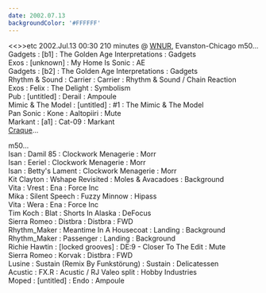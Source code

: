 ```yaml
---
date: 2002.07.13
backgroundColor: '#FFFFFF'
---
```


<<\>>etc 2002.Jul.13 00:30 210 minutes @ [WNUR](http://www.wnur.org/), Evanston-Chicago m50...  
Gadgets : \[b1\] : The Golden Age Interpretations : Gadgets  
Exos : \[unknown\] : My Home Is Sonic : AE  
Gadgets : \[b2\] : The Golden Age Interpretations : Gadgets  
Rhythm & Sound : Carrier : Carrier : Rhythm & Sound / Chain Reaction  
Exos : Felix : The Delight : Symbolism  
Pub : \[untitled\] : Derail : Ampoule  
Mimic & The Model : \[untitled\] : #1 : The Mimic & The Model  
Pan Sonic : Kone : Aaltopiiri : Mute  
Markant : \[a1\] : Cat-09 : Markant  
[Craque](http://www.craque.net/)...  

m50...  
Isan : Damil 85 : Clockwork Menagerie : Morr  
Isan : Eeriel : Clockwork Menagerie : Morr  
Isan : Betty's Lament : Clockwork Menagerie : Morr  
Kit Clayton : Wshape Revisited : Moles & Avacadoes : Background  
Vita : Vrest : Ena : Force Inc  
Mika : Silent Speech : Fuzzy Minnow : Hipass  
Vita : Wera : Ena : Force Inc  
Tim Koch : Blat : Shorts In Alaska : DeFocus  
Sierra Romeo : Distbra : Distbra : FWD  
Rhythm\_Maker : Meantime In A Housecoat : Landing : Background  
Rhythm\_Maker : Passenger : Landing : Background  
Richie Hawtin : \[locked grooves\] : DE:9 - Closer To The Edit : Mute  
Sierra Romeo : Korvak : Distbra : FWD  
Lusine : Sustain (Remix By Funkstörung) : Sustain : Delicatessen  
Acustic : FX.R : Acustic / RJ Valeo split : Hobby Industries  
Moped : \[untitled\] : Endo : Ampoule